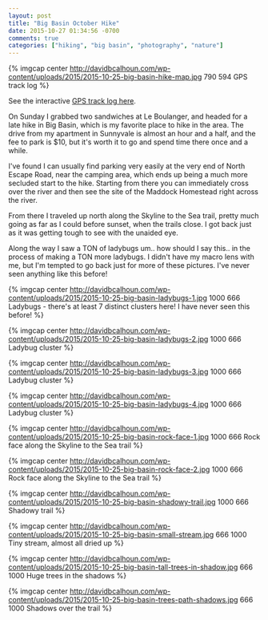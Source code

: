 ```yaml
---
layout: post
title: "Big Basin October Hike"
date: 2015-10-27 01:34:56 -0700
comments: true
categories: ["hiking", "big basin", "photography", "nature"]
---
```


{% imgcap center http://davidbcalhoun.com/wp-content/uploads/2015/2015-10-25-big-basin-hike-map.jpg 790 594 GPS track log  %}

See the interactive <a href="http://davidbcalhoun.com/a/2015-10-25-big-basin-hike.html">GPS track log here</a>.

On Sunday I grabbed two sandwiches at Le Boulanger, and headed for a late hike in Big Basin, which is my favorite place to hike in the area.  The drive from my apartment in Sunnyvale is almost an hour and a half, and the fee to park is $10, but it's worth it to go and spend time there once and a while.

I've found I can usually find parking very easily at the very end of North Escape Road, near the camping area, which ends up being a much more secluded start to the hike.  Starting from there you can immediately cross over the river and then see the site of the Maddock Homestead right across the river.

From there I traveled up north along the Skyline to the Sea trail, pretty much going as far as I could before sunset, when the trails close.  I got back just as it was getting tough to see with the unaided eye.

Along the way I saw a TON of ladybugs um.. how should I say this.. in the process of making a TON more ladybugs.  I didn't have my macro lens with me, but I'm tempted to go back just for more of these pictures.  I've never seen anything like this before!

{% imgcap center http://davidbcalhoun.com/wp-content/uploads/2015/2015-10-25-big-basin-ladybugs-1.jpg 1000 666 Ladybugs - there's at least 7 distinct clusters here!  I have never seen this before!  %}

{% imgcap center http://davidbcalhoun.com/wp-content/uploads/2015/2015-10-25-big-basin-ladybugs-2.jpg 1000 666 Ladybug cluster %}

{% imgcap center http://davidbcalhoun.com/wp-content/uploads/2015/2015-10-25-big-basin-ladybugs-3.jpg 1000 666 Ladybug cluster %}

{% imgcap center http://davidbcalhoun.com/wp-content/uploads/2015/2015-10-25-big-basin-ladybugs-4.jpg 1000 666 Ladybug cluster %}

{% imgcap center http://davidbcalhoun.com/wp-content/uploads/2015/2015-10-25-big-basin-rock-face-1.jpg 1000 666 Rock face along the Skyline to the Sea trail  %}

{% imgcap center http://davidbcalhoun.com/wp-content/uploads/2015/2015-10-25-big-basin-rock-face-2.jpg 1000 666 Rock face along the Skyline to the Sea trail  %}

{% imgcap center http://davidbcalhoun.com/wp-content/uploads/2015/2015-10-25-big-basin-shadowy-trail.jpg 1000 666 Shadowy trail  %}

{% imgcap center http://davidbcalhoun.com/wp-content/uploads/2015/2015-10-25-big-basin-small-stream.jpg 666 1000 Tiny stream, almost all dried up %}

{% imgcap center http://davidbcalhoun.com/wp-content/uploads/2015/2015-10-25-big-basin-tall-trees-in-shadow.jpg 666 1000 Huge trees in the shadows %}

{% imgcap center http://davidbcalhoun.com/wp-content/uploads/2015/2015-10-25-big-basin-trees-path-shadows.jpg 666 1000 Shadows over the trail %}

